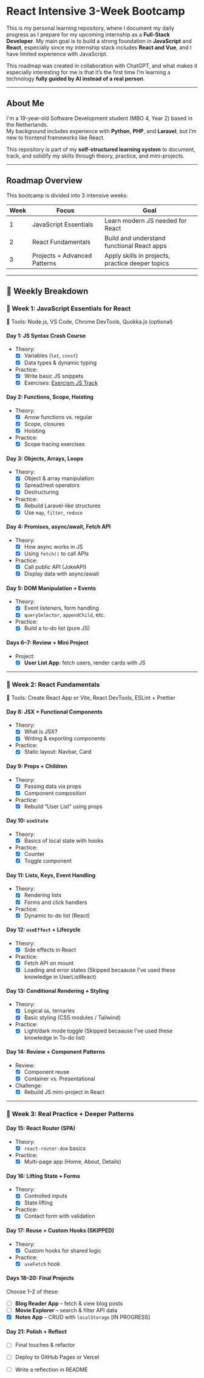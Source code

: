 # React Intensive 3-Week Bootcamp

This is my personal learning repository, where I document my daily progress as I prepare for my upcoming internship as a **Full-Stack Developer**. My main goal is to build a strong foundation in **JavaScript** and **React**, especially since my internship stack includes **React and Vue**, and I have limited experience with JavaScript.

This roadmap was created in collaboration with ChatGPT, and what makes it especially interesting for me is that it’s the first time I’m learning a technology **fully guided by AI instead of a real person**.

---

## About Me

I'm a 19-year-old Software Development student (MBO 4, Year 2) based in the Netherlands.  
My background includes experience with **Python**, **PHP**, and **Laravel**, but I’m new to frontend frameworks like React.

This repository is part of my **self-structured learning system** to document, track, and solidify my skills through theory, practice, and mini-projects.

---

## Roadmap Overview

This bootcamp is divided into 3 intensive weeks:

| Week | Focus                            | Goal                                               |
|------|----------------------------------|----------------------------------------------------|
| 1    | JavaScript Essentials            | Learn modern JS needed for React                  |
| 2    | React Fundamentals               | Build and understand functional React apps        |
| 3    | Projects + Advanced Patterns     | Apply skills in projects, practice deeper topics  |

---

## 🧠 Weekly Breakdown

### 🔹 Week 1: JavaScript Essentials for React

🔧 Tools: Node.js, VS Code, Chrome DevTools, Quokka.js (optional)

#### Day 1: JS Syntax Crash Course
* Theory:
    - [X] Variables (`let`, `const`)
    - [X] Data types & dynamic typing

* Practice:
    - [X] Write basic JS snippets
    - [X] Exercises: [Exercism JS Track](https://exercism.org/tracks/javascript)

#### Day 2: Functions, Scope, Hoisting
* Theory:
    - [X] Arrow functions vs. regular
    - [X] Scope, closures
    - [X] Hoisting
* Practice:
    - [X] Scope tracing exercises

#### Day 3: Objects, Arrays, Loops
* Theory:
    - [X] Object & array manipulation
    - [X] Spread/rest operators
    - [X] Destructuring
* Practice:
    - [X] Rebuild Laravel-like structures
    - [X] Use `map`, `filter`, `reduce`

#### Day 4: Promises, async/await, Fetch API
* Theory:
    - [X] How async works in JS
    - [X] Using `fetch()` to call APIs
* Practice:
    - [X] Call public API (JokeAPI)
    - [X] Display data with async/await

#### Day 5: DOM Manipulation + Events
* Theory:
    - [X] Event listeners, form handling
    - [X] `querySelector`, `appendChild`, etc.
* Practice:
    - [X] Build a to-do list (pure JS)

#### Days 6–7: Review + Mini Project
* Project:
    - [X] **User List App**: fetch users, render cards with JS

---

### 🔹 Week 2: React Fundamentals

🔧 Tools: Create React App or Vite, React DevTools, ESLint + Prettier

#### Day 8: JSX + Functional Components
* Theory:
    - [X] What is JSX?
    - [X] Writing & exporting components
* Practice:
    - [X] Static layout: Navbar, Card

#### Day 9: Props + Children
* Theory:
    - [X] Passing data via props
    - [X] Component composition
* Practice:
    - [X] Rebuild “User List” using props

#### Day 10: `useState`
* Theory:
    - [X] Basics of local state with hooks
* Practice:
    - [X] Counter
    - [X] Toggle component

#### Day 11: Lists, Keys, Event Handling
* Theory:
    - [X] Rendering lists
    - [X] Forms and click handlers
* Practice:
    - [X] Dynamic to-do list (React)

#### Day 12: `useEffect` + Lifecycle
* Theory:
    - [X] Side effects in React
* Practice:
    - [X] Fetch API on mount
    - [X] Loading and error states
(Skipped becaause I've used these knowledge in UserListReact)

#### Day 13: Conditional Rendering + Styling
* Theory:
    - [X] Logical `&&`, ternaries
    - [X] Basic styling (CSS modules / Tailwind)
* Practice:
    - [X] Light/dark mode toggle
(Skipped becaause I've used these knowledge in To-do list)
#### Day 14: Review + Component Patterns
* Review:
    - [X] Component reuse
    - [X] Container vs. Presentational
* Challenge:
    - [X] Rebuild JS mini-project in React

---

### 🔹 Week 3: Real Practice + Deeper Patterns

#### Day 15: React Router (SPA)
* Theory:
    - [X] `react-router-dom` basics
* Practice:
    - [X] Multi-page app (Home, About, Details)

#### Day 16: Lifting State + Forms
* Theory:
    - [X] Controlled inputs
    - [X] State lifting
* Practice:
    - [X] Contact form with validation

#### Day 17: Reuse + Custom Hooks (SKIPPED)
* Theory:
    - [X] Custom hooks for shared logic
* Practice:
    - [X] `useFetch` hook

#### Days 18–20: Final Projects

Choose 1–2 of these:
- [ ] **Blog Reader App** – fetch & view blog posts
- [ ] **Movie Explorer** – search & filter API data
- [X] **Notes App** – CRUD with `localStorage` [IN PROGRESS]

#### Day 21: Polish + Reflect
- [ ] Final touches & refactor
- [ ] Deploy to GitHub Pages or Vercel
- [ ] Write a reflection in README

